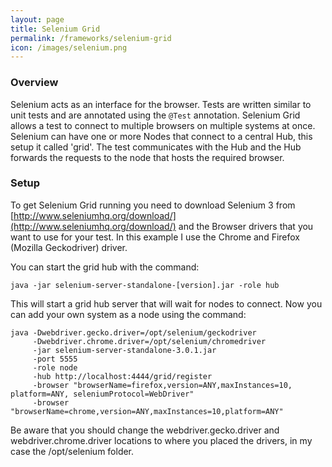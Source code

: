 ```yaml
---
layout: page
title: Selenium Grid
permalink: /frameworks/selenium-grid
icon: /images/selenium.png
---
```


### Overview
Selenium acts as an interface for the browser. Tests are written similar to unit tests and are annotated using the `@Test` annotation. Selenium Grid allows a test to connect to multiple browsers on multiple systems at once. Selenium can have one or more Nodes that connect to a central Hub, this setup it called 'grid'. The test communicates with the Hub and the Hub forwards the requests to the node that hosts the required browser.

### Setup
To get Selenium Grid running you need to download Selenium 3 from [http://www.seleniumhq.org/download/](http://www.seleniumhq.org/download/) and the Browser drivers that you want to use for your test. In this example I use the Chrome and Firefox (Mozilla Geckodriver) driver.

You can start the grid hub with the command:

```
java -jar selenium-server-standalone-[version].jar -role hub
```
This will start a grid hub server that will wait for nodes to connect. Now you can add your own system as a node using the command:

```console
java -Dwebdriver.gecko.driver=/opt/selenium/geckodriver 
     -Dwebdriver.chrome.driver=/opt/selenium/chromedriver 
     -jar selenium-server-standalone-3.0.1.jar 
     -port 5555 
     -role node 
     -hub http://localhost:4444/grid/register 
     -browser "browserName=firefox,version=ANY,maxInstances=10, platform=ANY, seleniumProtocol=WebDriver" 
     -browser "browserName=chrome,version=ANY,maxInstances=10,platform=ANY"
```
Be aware that you should change the webdriver.gecko.driver and webdriver.chrome.driver locations to where you placed the drivers, in my case the /opt/selenium folder.